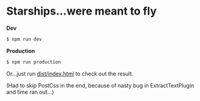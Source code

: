 # Starships...were meant to fly

**Dev**
```bash
$ npm run dev
```

**Production**
```bash
$ npm run production
```

Or...just run [dist/index.html](dist/index.html) to check out the result.

(Had to skip PostCss in the end, because of nasty bug in ExtractTextPlugin and time ran out...)
